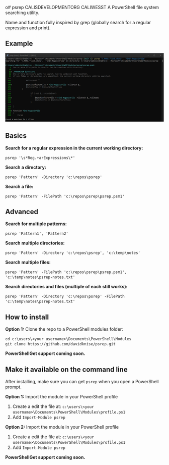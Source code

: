 o# psrep
CALISDEVELOPMENTORG CALIWESST 
A PowerShell file system searching utility.

Name and function fully inspired by grep (globally search for a regular expression and print).

## Example
![Running a psrep command with Pretty output (Default)](./content/pretty-output.png "psrep sample")

## Basics

**Search for a regular expression in the current working directory:**
```console
psrep '\s*Reg.+arExpressions\*'
```

**Search a directory:**
```console
psrep 'Pattern' -Directory 'c:\repos\psrep'
```

**Search a file:**
```console
psrep 'Pattern' -FilePath 'c:\repos\psrep\psrep.psm1'
```

## Advanced

**Search for multiple patterns:**
```console
psrep 'Pattern1', 'Pattern2'
```

**Search multiple directories:**
```console
psrep 'Pattern' -Directory 'c:\repos\psrep', 'c:\temp\notes'
```

**Search multiple files:**
```console
psrep 'Pattern' -FilePath 'c:\repos\psrep\psrep.psm1', 'c:\temp\notes\psrep-notes.txt'
```

**Search directories and files (multiple of each still works):**
```console
psrep 'Pattern' -Directory 'c:\repos\psrep' -FilePath 'c:\temp\notes\psrep-notes.txt'
```

## How to install

**Option 1:** Clone the repo to a PowerShell modules folder:
```console
cd c:\users\<your username>\Documents\PowerShell\Modules
git clone https://github.com/davidknise/psrep.git
```

**PowerShellGet support coming soon.**

## Make it available on the command line

After installing, make sure you can get `psrep` when you open a PowerShell prompt.

**Option 1:** Import the module in your PowerShell profile
   1. Create a edit the file at: `c:\users\<your username>\Documents\PowerShell\Modules\profile.ps1`
   1. Add `Import-Module psrep`

**Option 2:** Import the module in your PowerShell profile
   1. Create a edit the file at: `c:\users\<your username>\Documents\PowerShell\Modules\profile.ps1`
   1. Add `Import-Module psrep`

**PowerShellGet support coming soon.**